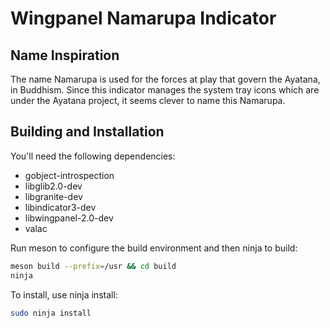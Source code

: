 # Wingpanel Namarupa Indicator

## Name Inspiration

The name Namarupa is used for the forces at play that govern the Ayatana, in Buddhism. Since this indicator manages the system tray icons which are under the Ayatana project, it seems clever to name this Namarupa.

## Building and Installation

You'll need the following dependencies:

* gobject-introspection
* libglib2.0-dev
* libgranite-dev
* libindicator3-dev
* libwingpanel-2.0-dev
* valac

Run meson to configure the build environment and then ninja to build:

```bash
meson build --prefix=/usr && cd build
ninja
```

To install, use ninja install:

```bash
sudo ninja install
```

